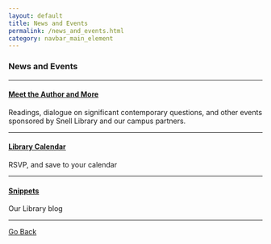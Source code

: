 ```yaml
---
layout: default
title: News and Events
permalink: /news_and_events.html
category: navbar_main_element
---
```



### News and Events 
* * * 
#### [Meet the Author and More](http://library.northeastern.edu/news-events)
Readings, dialogue on significant contemporary questions, and other events sponsored by Snell Library and our campus partners.
* * * 
#### [Library Calendar](http://library.northeastern.edu/news-events/calendar) 
RSVP, and save to your calendar 
* * * 
#### [Snippets](http://www.lib.neu.edu/snippets/) 
Our Library blog 
* * * 
[Go Back](http://www.lib.neu.edu/m/index.html) 
